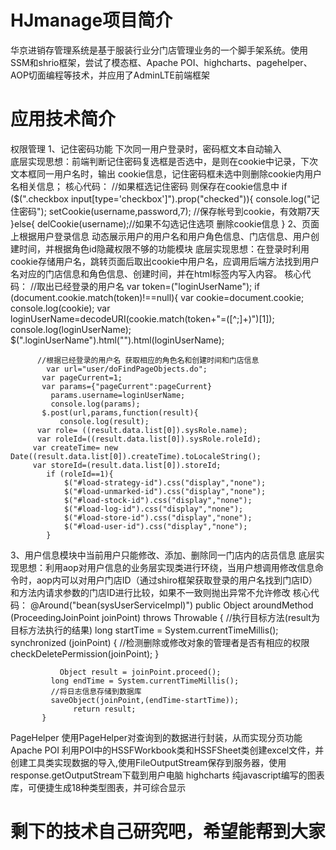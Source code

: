 # HJmanage项目简介
华京进销存管理系统是基于服装行业分门店管理业务的一个脚手架系统。使用SSM和shrio框架，尝试了模态框、Apache POI、highcharts、pagehelper、AOP切面编程等技术，并应用了AdminLTE前端框架
# 应用技术简介
权限管理
1、记住密码功能 下次同一用户登录时，密码框文本自动输入  
 底层实现思想：前端判断记住密码复选框是否选中，是则在cookie中记录，下次文本框同一用户名时，输出 cookie信息，记住密码框未选中则删除cookie内用户名相关信息；
核心代码：
//如果框选记住密码  则保存在cookie信息中
	  if ($(".checkbox input[type='checkbox']").prop("checked")){
		  console.log("记住密码");
		 setCookie(username,password,7);  //保存帐号到cookie，有效期7天
	  }else{
		  delCookie(username);//如果不勾选记住选项   删除cookie信息
	  }
2、页面上根据用户登录信息 动态展示用户的用户名和用户角色信息、门店信息、用户创建时间，并根据角色id隐藏权限不够的功能模块
底层实现思想：在登录时利用cookie存储用户名，跳转页面后取出cookie中用户名，应调用后端方法找到用户名对应的门店信息和角色信息、创建时间，并在html标签内写入内容。
核心代码：
//取出已经登录的用户名
    	var token=("loginUserName");
    	if (document.cookie.match(token)!==null){
       	 var cookie=document.cookie;
       	   console.log(cookie);
           var loginUserName=decodeURI(cookie.match(token+"=([^;]+)")[1]);
             console.log(loginUserName);
            $(".loginUserName").html("").html(loginUserName);
            
          //根据已经登录的用户名 获取相应的角色名和创建时间和门店信息
            var url="user/doFindPageObjects.do";
      	   var pageCurrent=1;
      	   var params={"pageCurrent":pageCurrent}
      	     params.username=loginUserName;
      	     console.log(params);
      	   $.post(url,params,function(result){
      		   console.log(result);  
          var role= ((result.data.list[0]).sysRole.name);
          var roleId=((result.data.list[0]).sysRole.roleId);
     	 var createTime= new Date((result.data.list[0]).createTime).toLocaleString();
         var storeId=(result.data.list[0]).storeId;
            if (roleId==1){
            	$("#load-strategy-id").css("display","none");
            	$("#load-unmarked-id").css("display","none");
            	$("#load-stock-id").css("display","none");
            	$("#load-log-id").css("display","none");
            	$("#load-store-id").css("display","none");	
            	$("#load-user-id").css("display","none");	
            }
 3、用户信息模块中当前用户只能修改、添加、删除同一门店内的店员信息
底层实现思想：利用aop对用户信息的业务层实现类进行环绕，当用户想调用修改信息命令时，aop内可以对用户门店ID（通过shiro框架获取登录的用户名找到门店ID）和方法内请求参数的门店ID进行比较，如果不一致则抛出异常不允许修改
核心代码：
  @Around("bean(sysUserServiceImpl)")
           public Object aroundMethod (ProceedingJoinPoint joinPoint) throws Throwable {
	         	//执行目标方法(result为目标方法执行的结果)
	    	 long startTime = System.currentTimeMillis();
	    	   synchronized (joinPoint) {
	    		   //检测删除或修改对象的管理者是否有相应的权限
	    		   checkDeletePermission(joinPoint);
	    	   }
	    		  
	    	   Object result = joinPoint.proceed();
	    	 long endTime = System.currentTimeMillis();
	    	 //将日志信息存储到数据库
	    	 saveObject(joinPoint,(endTime-startTime));
	              return result;
	       }
PageHelper
使用PageHelper对查询到的数据进行封装，从而实现分页功能
Apache POI
利用POI中的HSSFWorkbook类和HSSFSheet类创建excel文件，并创建工具类实现数据的导入,使用FileOutputStream保存到服务器，使用response.getOutputStream下载到用户电脑
highcharts
纯javascript编写的图表库，可便捷生成18种类型图表，并可综合显示
# 剩下的技术自己研究吧，希望能帮到大家

